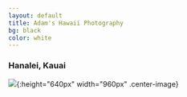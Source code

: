 ```yaml
---
layout: default
title: Adam's Hawaii Photography
bg: black
color: white
---
```


<meta property="og:image" content=""/>

### Hanalei, Kauai
![](https://lh3.googleusercontent.com/EDIHrZrIdCROBDegQocAmYTCWxoGZDwkpq8qSeLJvzR_BW3tdXS6XUyulCN9aB2i7WmcIEh7b8n1HKOqkmefopp6MlZODjSflyGlV_EbpyOBuAsL0FFgzGuXyJB3ZTDBYqyiTsjB1ck=w1920-h1080){:height="640px" width="960px" .center-image}
